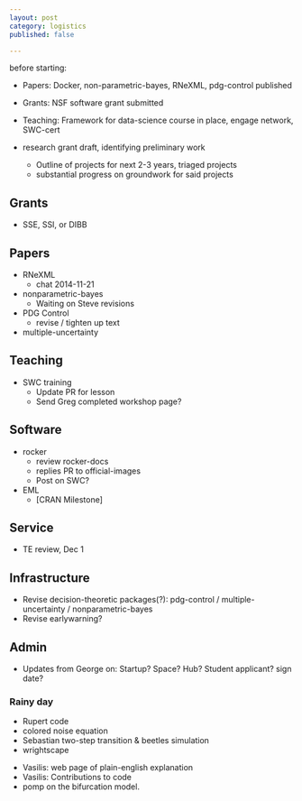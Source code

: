 ```yaml
---
layout: post
category: logistics
published: false

---
```



before starting:

- Papers: Docker, non-parametric-bayes, RNeXML, pdg-control published
- Grants: NSF software grant submitted
- Teaching: Framework for data-science course in place, engage network, SWC-cert

- research grant draft, identifying preliminary work
  - Outline of projects for next 2-3 years, triaged projects
  - substantial progress on groundwork for said projects


## Grants ##

- SSE, SSI, or DIBB 

## Papers ##

- RNeXML 
  - chat 2014-11-21
- nonparametric-bayes
  - Waiting on Steve revisions
- PDG Control
  - revise / tighten up text
- multiple-uncertainty 

## Teaching ##

- SWC training
  - Update PR for lesson
  - Send Greg completed workshop page? 

## Software ##

- rocker
  - review rocker-docs
  - replies PR to official-images
  - Post on SWC?
- EML
  - [CRAN Milestone]


## Service ##

- TE review, Dec 1

## Infrastructure ## 

- Revise decision-theoretic packages(?): pdg-control / multiple-uncertainty / nonparametric-bayes
- Revise earlywarning? 


## Admin ##

- Updates from George on: Startup? Space? Hub? Student applicant? sign date?

### Rainy day ###

- Rupert code
- colored noise equation
- Sebastian two-step transition & beetles simulation
- wrightscape
* Vasilis: web page of plain-english explanation
* Vasilis: Contributions to code
* pomp on the bifurcation model.

